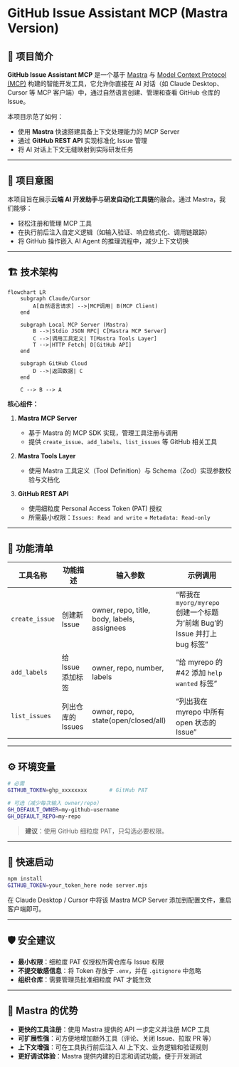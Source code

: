 
# GitHub Issue Assistant MCP (Mastra Version)

## 📌 项目简介

**GitHub Issue Assistant MCP** 是一个基于 [Mastra](https://mastra.io) 与 [Model Context Protocol (MCP)](https://modelcontextprotocol.io) 构建的智能开发工具，它允许你直接在 AI 对话（如 Claude Desktop、Cursor 等 MCP 客户端）中，通过自然语言创建、管理和查看 GitHub 仓库的 Issue。

本项目示范了如何：

* 使用 **Mastra** 快速搭建具备上下文处理能力的 MCP Server
* 通过 **GitHub REST API** 实现标准化 Issue 管理
* 将 AI 对话上下文无缝映射到实际研发任务

---

## 🎯 项目意图

本项目旨在展示**云端 AI 开发助手**与**研发自动化工具链**的融合。通过 Mastra，我们能够：

* 轻松注册和管理 MCP 工具
* 在执行前后注入自定义逻辑（如输入验证、响应格式化、调用链跟踪）
* 将 GitHub 操作嵌入 AI Agent 的推理流程中，减少上下文切换

---

## 🏗 技术架构

```mermaid
flowchart LR
    subgraph Claude/Cursor
        A[自然语言请求] -->|MCP调用| B(MCP Client)
    end

    subgraph Local MCP Server (Mastra)
        B -->|Stdio JSON RPC| C[Mastra MCP Server]
        C -->|调用工具定义| T[Mastra Tools Layer]
        T -->|HTTP Fetch| D[GitHub API]
    end

    subgraph GitHub Cloud
        D -->|返回数据| C
    end

    C --> B --> A
```

**核心组件：**

1. **Mastra MCP Server**

   * 基于 Mastra 的 MCP SDK 实现，管理工具注册与调用
   * 提供 `create_issue`、`add_labels`、`list_issues` 等 GitHub 相关工具
2. **Mastra Tools Layer**

   * 使用 Mastra 工具定义（Tool Definition）与 Schema（Zod）实现参数校验与文档化
3. **GitHub REST API**

   * 使用细粒度 Personal Access Token (PAT) 授权
   * 所需最小权限：`Issues: Read and write` + `Metadata: Read-only`

---

## 🔧 功能清单

| 工具名称           | 功能描述         | 输入参数                                        | 示例调用                                                   |
| -------------- | ------------ | ------------------------------------------- | ------------------------------------------------------ |
| `create_issue` | 创建新 Issue    | owner, repo, title, body, labels, assignees | “帮我在 `myorg/myrepo` 创建一个标题为‘前端 Bug’的 Issue 并打上 bug 标签” |
| `add_labels`   | 给 Issue 添加标签 | owner, repo, number, labels                 | “给 myrepo 的 #42 添加 `help wanted` 标签”                   |
| `list_issues`  | 列出仓库的 Issues | owner, repo, state(open/closed/all)         | “列出我在 myrepo 中所有 open 状态的 Issue”                       |

---

## ⚙️ 环境变量

```bash
# 必需
GITHUB_TOKEN=ghp_xxxxxxxx       # GitHub PAT

# 可选（减少每次输入 owner/repo）
GH_DEFAULT_OWNER=my-github-username
GH_DEFAULT_REPO=my-repo
```

> **建议**：使用 GitHub 细粒度 PAT，只勾选必要权限。

---

## 🚀 快速启动

```bash
npm install
GITHUB_TOKEN=your_token_here node server.mjs
```

在 Claude Desktop / Cursor 中将该 Mastra MCP Server 添加到配置文件，重启客户端即可。

---

## 🛡️ 安全建议

* **最小权限**：细粒度 PAT 仅授权所需仓库与 Issue 权限
* **不提交敏感信息**：将 Token 存放于 `.env`，并在 `.gitignore` 中忽略
* **组织仓库**：需要管理员批准细粒度 PAT 才能生效

---

## 🌟 Mastra 的优势

* **更快的工具注册**：使用 Mastra 提供的 API 一步定义并注册 MCP 工具
* **可扩展性强**：可方便地增加额外工具（评论、关闭 Issue、拉取 PR 等）
* **上下文增强**：可在工具执行前后注入 AI 上下文、业务逻辑和验证规则
* **更好调试体验**：Mastra 提供内建的日志和调试功能，便于开发测试
